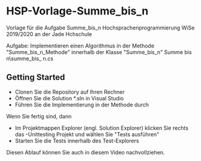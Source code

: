 # HSP-Vorlage-Summe_bis_n
Vorlage für die Aufgabe Summe_bis_n Hochsprachenprogrammierung WiSe 2019/2020 an der Jade Hchschule

Aufgabe: Implementieren einen Algorithmus in der Methode "Summe_bis_n_Methode" innerhalb der Klasse "Summe_bis_n" Summe bis n\summe_bis_ n.cs


## Getting Started
* Clonen Sie die Repository auf Ihren Rechner
* Öffnen Sie die Solution *.sln in Visual Studio
* Führen Sie die Implementierung in der Methode durch

Wenn Sie fertig sind, dann
* Im Projektmappen Explorer (engl. Solution Explorer) klicken Sie rechts das -Unittesting Projekt und wählen Sie "Tests ausführen"
* Starten Sie die Tests innerhalb des Test-Explorers

Diesen Ablauf können Sie auch in diesem Video nachvollziehen.
